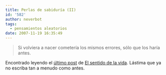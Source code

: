```yaml
---
title: Perlas de sabiduría (II)
id: '582'
author: neverbot
tags:
  - pensamientos aleatorios
date: 2007-11-19 16:35:49
---
```


> Si volviera a nacer cometería los mismos errores, sólo que los haría antes.

Encontrado leyendo el [último post](http://elsentidodelavida.net/un-par-de-consejos-sin-pretensiones) de [El sentido de la vida](http://elsentidodelavida.net/). Lástima que ya no escriba tan a menudo como antes.
